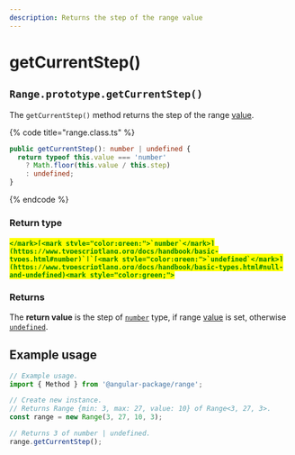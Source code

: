 ```yaml
---
description: Returns the step of the range value
---
```


# getCurrentStep()

## `Range.prototype.getCurrentStep()`

The `getCurrentStep()` method returns the step of the range [value](../properties/value.md).

{% code title="range.class.ts" %}
```typescript
public getCurrentStep(): number | undefined {
  return typeof this.value === 'number'
    ? Math.floor(this.value / this.step)
    : undefined;
}
```
{% endcode %}

### Return type

#### <mark style="color:green;">``</mark>[<mark style="color:green;">`number`</mark>](https://www.typescriptlang.org/docs/handbook/basic-types.html#number)`|`[<mark style="color:green;">`undefined`</mark>](https://www.typescriptlang.org/docs/handbook/basic-types.html#null-and-undefined)<mark style="color:green;">``</mark>

### Returns

The **return value** is the step of [`number`](https://developer.mozilla.org/en-US/docs/Web/JavaScript/Reference/Global\_Objects/Number) type, if range [value](../properties/value.md#range.prototype.value) is set, otherwise [`undefined`](https://developer.mozilla.org/en-US/docs/Web/JavaScript/Reference/Global\_Objects/undefined).

## Example usage

```typescript
// Example usage.
import { Method } from '@angular-package/range';

// Create new instance.
// Returns Range {min: 3, max: 27, value: 10} of Range<3, 27, 3>.
const range = new Range(3, 27, 10, 3);

// Returns 3 of number | undefined.
range.getCurrentStep();
```
